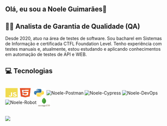 ## Olá, eu sou a Noele Guimarães👋

## 👩‍💻 Analista de Garantia de Qualidade (QA)

Desde 2020, atuo na área de testes de software. Sou bacharel em Sistemas de Informação e certificada CTFL Foundation Level. Tenho experiência com testes manuais e, atualmente, estou estudando e aplicando conhecimentos em automação de testes de API e WEB.


## 💻 Tecnologias

<div style="display: inline_block"><br>
  
   <img align="center" alt="Noele-Js" height="30" width="40" src="https://raw.githubusercontent.com/devicons/devicon/master/icons/javascript/javascript-plain.svg">
   <img align="center" alt="Noele-HTML" height="30" width="40" src="https://raw.githubusercontent.com/devicons/devicon/master/icons/html5/html5-original.svg">
   <img align="center" alt="Noele-Python" height="30" width="40" src="https://raw.githubusercontent.com/devicons/devicon/master/icons/python/python-original.svg">
   <img align="center" alt="Noele-Postman" height="30" width="40" src="https://cdn.worldvectorlogo.com/logos/postman.svg">
   <img align="center" alt="Noele-Cypress" height="30" width="40" src="https://cdn.icon-icons.com/icons2/2107/PNG/512/file_type_cypress_icon_130654.png">
   <img align="center" alt="Noele-DevOps" height="30" width="40" src="https://www.svgrepo.com/show/448271/azure-devops.svg">
   <img align="center" alt="Noele-Robot" height="30" width="40" src="https://upload.wikimedia.org/wikipedia/commons/e/e4/Robot-framework-logo.png">
   <img align="center" alt="Noele-Mongo" height="30" width="40" src="https://raw.githubusercontent.com/devicons/devicon/master/icons/mongodb/mongodb-original-wordmark.svg">
   
          
          
          
</div>
  
  ##
 
<div> 
 <a href="https.linkedin.com/in/noeleguimaraes/" target="_blank"><img src="https://img.shields.io/badge/-LinkedIn-%230077B5?style=for-the-badge&logo=linkedin&logoColor=white" target="_blank"></a> 

</div>




<!--
**noeleguimaraes/noeleguimaraes** is a ✨ _special_ ✨ repository because its `README.md` (this file) appears on your GitHub profile.

Here are some ideas to get you started:



